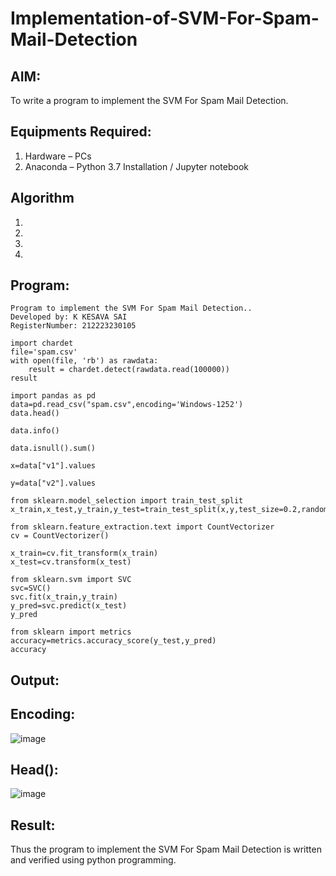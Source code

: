# Implementation-of-SVM-For-Spam-Mail-Detection

## AIM:
To write a program to implement the SVM For Spam Mail Detection.

## Equipments Required:
1. Hardware – PCs
2. Anaconda – Python 3.7 Installation / Jupyter notebook

## Algorithm
1. 
2. 
3. 
4. 

## Program:
```
Program to implement the SVM For Spam Mail Detection..
Developed by: K KESAVA SAI
RegisterNumber: 212223230105 
```
```PY
import chardet
file='spam.csv'
with open(file, 'rb') as rawdata:
    result = chardet.detect(rawdata.read(100000))
result

import pandas as pd
data=pd.read_csv("spam.csv",encoding='Windows-1252')
data.head()

data.info()

data.isnull().sum()

x=data["v1"].values

y=data["v2"].values

from sklearn.model_selection import train_test_split
x_train,x_test,y_train,y_test=train_test_split(x,y,test_size=0.2,random_state=0)

from sklearn.feature_extraction.text import CountVectorizer
cv = CountVectorizer()

x_train=cv.fit_transform(x_train)
x_test=cv.transform(x_test)

from sklearn.svm import SVC
svc=SVC()
svc.fit(x_train,y_train)
y_pred=svc.predict(x_test)
y_pred

from sklearn import metrics
accuracy=metrics.accuracy_score(y_test,y_pred)
accuracy
```
## Output:
## Encoding:
![image](https://github.com/Kesavasai20/Implementation-of-SVM-For-Spam-Mail-Detection/assets/138849303/67076459-25ab-418a-82a9-79133425b835)
## Head():
![image](https://github.com/Kesavasai20/Implementation-of-SVM-For-Spam-Mail-Detection/assets/138849303/a77a9502-ce5a-4e4d-a5bf-f0c162fc9907)




## Result:
Thus the program to implement the SVM For Spam Mail Detection is written and verified using python programming.
